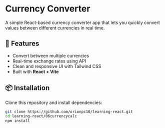 # Currency Converter 

A simple React-based currency converter app that lets you quickly convert values between different currencies in real time.  

## 🚀 Features
- Convert between multiple currencies  
- Real-time exchange rates using API  
- Clean and responsive UI with Tailwind CSS  
- Built with **React + Vite**  

## 📦 Installation
Clone this repository and install dependencies:

```bash
git clone https://github.com/orionpc10/learning-react.git
cd learning-react/06currencycalc
npm install
